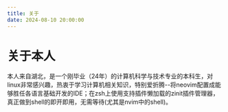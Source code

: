 ```yaml
---
title: 关于
date: 2024-08-10 20:00:00
---
```


# 关于本人

<p>
  本人来自湖北，是一个刚毕业（24年）的计算机科学与技术专业的本科生，对linux非常感兴趣，热衷于学习计算机相关知识，特别爱折腾--将neovim配置成能够胜任各语言基础开发的IDE；在zsh上使用支持插件懒加载的zinit插件管理器，真正做到shell的即开即用，无需等待(尤其是nvim中的shell)。
</p>
